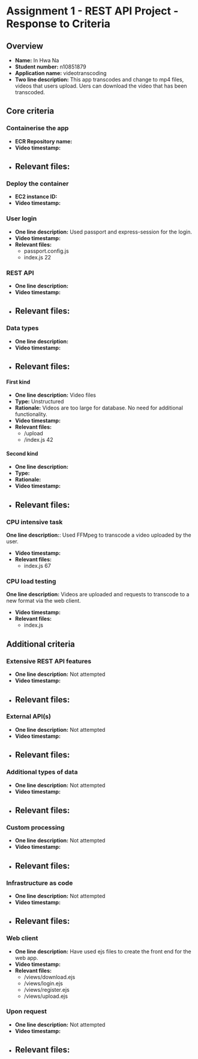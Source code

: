 Assignment 1 - REST API Project - Response to Criteria
================================================

Overview
------------------------------------------------

- **Name:** In Hwa Na
- **Student number:** n10851879
- **Application name:** videotranscoding
- **Two line description:** This app transcodes and change to mp4 files, videos that users upload.
                            Uers can download the video that has been transcoded.

Core criteria
------------------------------------------------

### Containerise the app

- **ECR Repository name:**
- **Video timestamp:**
- **Relevant files:**
    - 

### Deploy the container

- **EC2 instance ID:**
- **Video timestamp:**

### User login

- **One line description:** Used passport and express-session for the login.
- **Video timestamp:**
- **Relevant files:**
    - passport.config.js
    - index.js 22

### REST API

- **One line description:**
- **Video timestamp:**
- **Relevant files:**
    - 

### Data types

- **One line description:**
- **Video timestamp:**
- **Relevant files:**
    - 

#### First kind

- **One line description:** Video files
- **Type:** Unstructured
- **Rationale:** Videos are too large for database.  No need for additional functionality.
- **Video timestamp:**
- **Relevant files:**
    - /upload
    - /index.js 42

#### Second kind

- **One line description:**
- **Type:**
- **Rationale:**
- **Video timestamp:**
- **Relevant files:**
  - 

### CPU intensive task

 **One line description:**: Used FFMpeg to transcode a video uploaded by the user.
- **Video timestamp:** 
- **Relevant files:**
    - index.js 67

### CPU load testing

 **One line description:** Videos are uploaded and requests to transcode to a new format via the web client.
- **Video timestamp:** 
- **Relevant files:**
    - index.js

Additional criteria
------------------------------------------------

### Extensive REST API features

- **One line description:** Not attempted
- **Video timestamp:**
- **Relevant files:**
    - 

### External API(s)

- **One line description:** Not attempted
- **Video timestamp:**
- **Relevant files:**
    - 

### Additional types of data

- **One line description:** Not attempted
- **Video timestamp:**
- **Relevant files:**
    - 

### Custom processing

- **One line description:** Not attempted
- **Video timestamp:**
- **Relevant files:**
    - 

### Infrastructure as code

- **One line description:** Not attempted
- **Video timestamp:**
- **Relevant files:**
    - 

### Web client

- **One line description:** Have used ejs files to create the front end for the web app.
- **Video timestamp:**
- **Relevant files:**
    - /views/download.ejs
    - /views/login.ejs
    - /views/register.ejs
    - /views/upload.ejs

### Upon request

- **One line description:** Not attempted
- **Video timestamp:**
- **Relevant files:**
    - 
